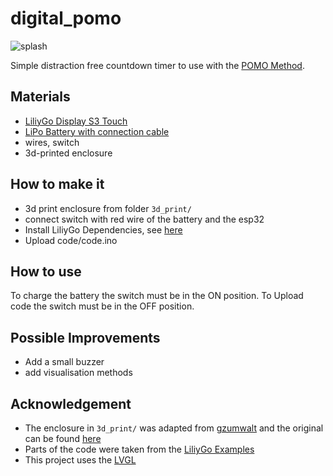 # digital_pomo

![splash](rsc/splash.gif)

Simple distraction free countdown timer to use with the [POMO Method](https://en.wikipedia.org/wiki/Pomodoro_Technique).

## Materials

- [LiliyGo Display S3 Touch](https://www.lilygo.cc/products/t-display-s3)
- [LiPo Battery with connection cable](https://www.bastelgarage.ch/lipo-akku-1000mah-jst-1-25-lithium-ion-polymer-fur-lora-ttgo)
- wires, switch
- 3d-printed enclosure

## How to make it

- 3d print enclosure from folder `3d_print/`
- connect switch with red wire of the battery and the esp32
- Install LiliyGo Dependencies, see [here](https://github.com/Xinyuan-LilyGO/T-Display-S3/tree/main?tab=readme-ov-file#4%EF%B8%8F%E2%83%A3--arduino-ide-manual-installation)
- Upload code/code.ino

## How to use

To charge the battery the switch must be in the ON position.
To Upload code the switch must be in the OFF position.

## Possible Improvements

- Add a small buzzer
- add visualisation methods

## Acknowledgement

- The enclosure in `3d_print/` was adapted from [gzumwalt](https://www.instructables.com/member/gzumwalt/) and the original can be found [here](https://www.instructables.com/A-Case-and-Calculator-for-the-Lilygo-T-Display-S3-/)
- Parts of the code were taken from the [LiliyGo Examples](https://github.com/Xinyuan-LilyGO/T-Display-S3/tree/main/examples)
- This project uses the [LVGL](https://lvgl.io/)
